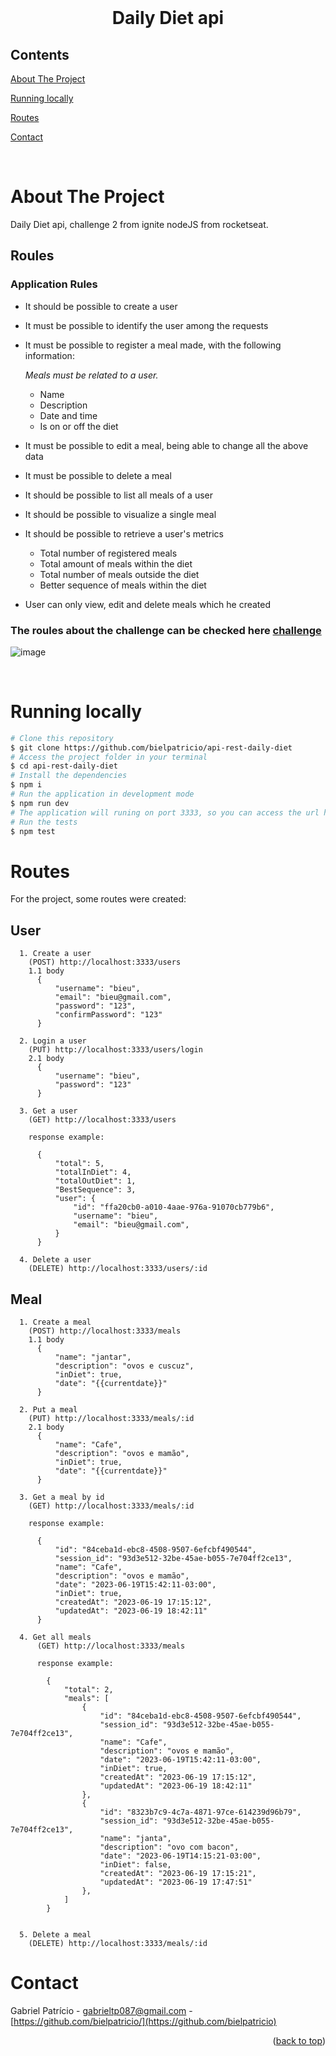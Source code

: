 <div id="top"></div>

<!-- PROJECT LOGO -->

<br />
<div align="center">
  <h1 align="center">Daily Diet api</h3>
</div>

<!-- TABLE OF CONTENTS -->

## Contents

<p align="center">
    <p><a href="#about-the-project" title=" go to About the Project">About The Project</a></p>
    <p><a href="#running-locally" title=" go to Running locally">Running locally</a></p>
    <p><a href="#routes" title=" go to Routes">Routes</a></p>
    <p><a href="#contact" title=" go to Contact">Contact</a></p>
  </p>

<br>
<!-- ABOUT THE PROJECT -->

# About The Project

Daily Diet api, challenge 2 from ignite nodeJS from rocketseat. 

## Roules
### Application Rules

- It should be possible to create a user
- It must be possible to identify the user among the requests
- It must be possible to register a meal made, with the following information:
    
    *Meals must be related to a user.*
    
    - Name
    - Description
    - Date and time
    - Is on or off the diet
- It must be possible to edit a meal, being able to change all the above data
- It must be possible to delete a meal
- It should be possible to list all meals of a user
- It should be possible to visualize a single meal
- It should be possible to retrieve a user's metrics
    - Total number of registered meals
    - Total amount of meals within the diet
    - Total number of meals outside the diet
    - Better sequence of meals within the diet
- User can only view, edit and delete meals which he created

### The roules about the challenge can be checked here [challenge](https://efficient-sloth-d85.notion.site/Desafio-02-be7cdb37aaf74ba898bc6336427fa410)

![image](https://github.com/bielpatricio/api-rest-daily-diet/assets/32223762/415a0a0c-feb0-4a09-8bc3-8599291418fb)

<br>

# Running locally

```bash
# Clone this repository
$ git clone https://github.com/bielpatricio/api-rest-daily-diet
# Access the project folder in your terminal
$ cd api-rest-daily-diet
# Install the dependencies
$ npm i
# Run the application in development mode
$ npm run dev
# The application will runing on port 3333, so you can access the url http://localhost:3333/ to do the requests.
# Run the tests
$ npm test
```

# Routes

For the project, some routes were created:

## User
```
  1. Create a user
    (POST) http://localhost:3333/users
    1.1 body
      {
          "username": "bieu",
          "email": "bieu@gmail.com",
          "password": "123",
          "confirmPassword": "123"
      }

  2. Login a user
    (PUT) http://localhost:3333/users/login
    2.1 body
      {
          "username": "bieu",
          "password": "123"
      }

  3. Get a user
    (GET) http://localhost:3333/users

    response example:

      {
          "total": 5,
          "totalInDiet": 4,
          "totalOutDiet": 1,
          "BestSequence": 3,
          "user": {
              "id": "ffa20cb0-a010-4aae-976a-91070cb779b6",
              "username": "bieu",
              "email": "bieu@gmail.com",
          }
      }

  4. Delete a user
    (DELETE) http://localhost:3333/users/:id
```

## Meal
```
  1. Create a meal
    (POST) http://localhost:3333/meals
    1.1 body
      {
          "name": "jantar",
          "description": "ovos e cuscuz",
          "inDiet": true,
          "date": "{{currentdate}}"
      }

  2. Put a meal
    (PUT) http://localhost:3333/meals/:id
    2.1 body
      {
          "name": "Cafe",
          "description": "ovos e mamão",
          "inDiet": true,
          "date": "{{currentdate}}"
      }

  3. Get a meal by id
    (GET) http://localhost:3333/meals/:id

    response example:

      {
          "id": "84ceba1d-ebc8-4508-9507-6efcbf490544",
          "session_id": "93d3e512-32be-45ae-b055-7e704ff2ce13",
          "name": "Cafe",
          "description": "ovos e mamão",
          "date": "2023-06-19T15:42:11-03:00",
          "inDiet": true,
          "createdAt": "2023-06-19 17:15:12",
          "updatedAt": "2023-06-19 18:42:11"
      }

  4. Get all meals
      (GET) http://localhost:3333/meals
  
      response example:
  
        {
            "total": 2,
            "meals": [
                {
                    "id": "84ceba1d-ebc8-4508-9507-6efcbf490544",
                    "session_id": "93d3e512-32be-45ae-b055-7e704ff2ce13",
                    "name": "Cafe",
                    "description": "ovos e mamão",
                    "date": "2023-06-19T15:42:11-03:00",
                    "inDiet": true,
                    "createdAt": "2023-06-19 17:15:12",
                    "updatedAt": "2023-06-19 18:42:11"
                },
                {
                    "id": "8323b7c9-4c7a-4871-97ce-614239d96b79",
                    "session_id": "93d3e512-32be-45ae-b055-7e704ff2ce13",
                    "name": "janta",
                    "description": "ovo com bacon",
                    "date": "2023-06-19T14:15:21-03:00",
                    "inDiet": false,
                    "createdAt": "2023-06-19 17:15:21",
                    "updatedAt": "2023-06-19 17:47:51"
                },
            ]
        }


  5. Delete a meal
    (DELETE) http://localhost:3333/meals/:id
```
   
# Contact

Gabriel Patrício - gabrieltp087@gmail.com - [https://github.com/bielpatricio/](https://github.com/bielpatricio)

<p align="right">(<a href="#top">back to top</a>)</p>
